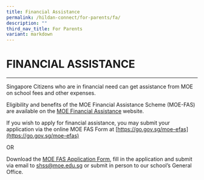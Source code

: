 ```yaml
---
title: Financial Assistance
permalink: /hildan-connect/for-parents/fa/
description: ""
third_nav_title: For Parents
variant: markdown
---
```

# FINANCIAL ASSISTANCE


---------------------------

Singapore Citizens who are in financial need can get assistance from MOE on school fees and other expenses.

Eligibility and benefits of the MOE Financial Assistance Scheme (MOE-FAS) are available on the [MOE Financial Assistance](https://www.moe.gov.sg/financial-matters/financial-assistance) website.

If you wish to apply for financial assistance, you may submit your application via the online MOE FAS Form at [https://go.gov.sg/moe-efas](https://go.gov.sg/moe-efas)

OR 

Download the [MOE FAS Application Form](https://www.sthildassec.moe.edu.sg/files/MOE_FAS_Application_Form_2025.pdf), fill in the application and submit via email to [shss@moe.edu.sg](mailto:shss@moe.edu.sg) or submit in person to our school’s General Office.